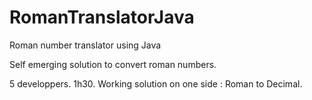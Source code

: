 # RomanTranslatorJava
Roman number translator using Java

Self emerging solution to convert roman numbers.

5 developpers. 1h30. Working solution on one side : Roman to Decimal.
